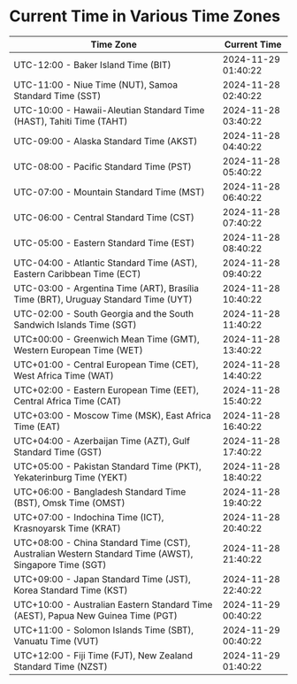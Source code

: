 # Current Time in Various Time Zones

| Time Zone | Current Time |
|-----------|--------------|
| UTC-12:00 - Baker Island Time (BIT) | 2024-11-29 01:40:22 |
| UTC-11:00 - Niue Time (NUT), Samoa Standard Time (SST) | 2024-11-28 02:40:22 |
| UTC-10:00 - Hawaii-Aleutian Standard Time (HAST), Tahiti Time (TAHT) | 2024-11-28 03:40:22 |
| UTC-09:00 - Alaska Standard Time (AKST) | 2024-11-28 04:40:22 |
| UTC-08:00 - Pacific Standard Time (PST) | 2024-11-28 05:40:22 |
| UTC-07:00 - Mountain Standard Time (MST) | 2024-11-28 06:40:22 |
| UTC-06:00 - Central Standard Time (CST) | 2024-11-28 07:40:22 |
| UTC-05:00 - Eastern Standard Time (EST) | 2024-11-28 08:40:22 |
| UTC-04:00 - Atlantic Standard Time (AST), Eastern Caribbean Time (ECT) | 2024-11-28 09:40:22 |
| UTC-03:00 - Argentina Time (ART), Brasília Time (BRT), Uruguay Standard Time (UYT) | 2024-11-28 10:40:22 |
| UTC-02:00 - South Georgia and the South Sandwich Islands Time (SGT) | 2024-11-28 11:40:22 |
| UTC±00:00 - Greenwich Mean Time (GMT), Western European Time (WET) | 2024-11-28 13:40:22 |
| UTC+01:00 - Central European Time (CET), West Africa Time (WAT) | 2024-11-28 14:40:22 |
| UTC+02:00 - Eastern European Time (EET), Central Africa Time (CAT) | 2024-11-28 15:40:22 |
| UTC+03:00 - Moscow Time (MSK), East Africa Time (EAT) | 2024-11-28 16:40:22 |
| UTC+04:00 - Azerbaijan Time (AZT), Gulf Standard Time (GST) | 2024-11-28 17:40:22 |
| UTC+05:00 - Pakistan Standard Time (PKT), Yekaterinburg Time (YEKT) | 2024-11-28 18:40:22 |
| UTC+06:00 - Bangladesh Standard Time (BST), Omsk Time (OMST) | 2024-11-28 19:40:22 |
| UTC+07:00 - Indochina Time (ICT), Krasnoyarsk Time (KRAT) | 2024-11-28 20:40:22 |
| UTC+08:00 - China Standard Time (CST), Australian Western Standard Time (AWST), Singapore Time (SGT) | 2024-11-28 21:40:22 |
| UTC+09:00 - Japan Standard Time (JST), Korea Standard Time (KST) | 2024-11-28 22:40:22 |
| UTC+10:00 - Australian Eastern Standard Time (AEST), Papua New Guinea Time (PGT) | 2024-11-29 00:40:22 |
| UTC+11:00 - Solomon Islands Time (SBT), Vanuatu Time (VUT) | 2024-11-29 00:40:22 |
| UTC+12:00 - Fiji Time (FJT), New Zealand Standard Time (NZST) | 2024-11-29 01:40:22 |

